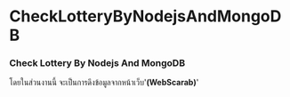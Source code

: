 # CheckLotteryByNodejsAndMongoDB
   ### Check Lottery By Nodejs And MongoDB 
   โดยในส่วนงานนี้ จะเป็นการดึงข้อมูลจากหน้าเว็บ'**(WebScarab)**'
